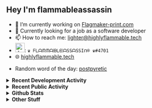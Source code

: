 ## Hey I'm flammableassassin

- 🔭 I’m currently working on [Flagmaker-print.com](https://flagmaker-print.com)
- 🌱  Currently looking for a job as a software developer
- 📫 How to reach me: [lighter@highlyflammable.tech](mailto:lighter@highlyflammable.tech?subject=Hello)
- <img src="https://discord.com/assets/2c21aeda16de354ba5334551a883b481.png" alt="drawing" width="25"/>: `♛ ᖴᒪᗩᙏᙏᗩᙖᒪᙓᗩSSᗩSSIᑎ® ♛#4701`
- 🌐 [highlyflammable.tech](https://highlyflammable.tech)

<!--START_SECTION:randomWord-->
- Random word of the day: [postpyretic](https://www.wordnik.com/words/postpyretic)
<!--END_SECTION:randomWord-->

<details>
  <summary><b>Recent Development Activity</b></summary>
  Doesn't record in dev containers
    <br> 
  
  <!--START_SECTION:waka-->

```text
JavaScript   16 mins         ████████████████████████▒   97.88 %
Other        0 secs          ▓░░░░░░░░░░░░░░░░░░░░░░░░   02.12 %
```

<!--END_SECTION:waka-->

</details>

<details>
  <summary><b>Recent Public Activity</b></summary>
    <br>

  <!--START_SECTION:activity-->
1. ❗️ Closed issue [#37](https://github.com/flamableassassin/status/issues/37) in [flamableassassin/status](https://github.com/flamableassassin/status)
2. 🗣 Commented on [#37](https://github.com/flamableassassin/status/issues/37) in [flamableassassin/status](https://github.com/flamableassassin/status)
3. ❗️ Closed issue [#36](https://github.com/flamableassassin/status/issues/36) in [flamableassassin/status](https://github.com/flamableassassin/status)
4. 🗣 Commented on [#36](https://github.com/flamableassassin/status/issues/36) in [flamableassassin/status](https://github.com/flamableassassin/status)
5. 🗣 Commented on [#35](https://github.com/flamableassassin/status/issues/35) in [flamableassassin/status](https://github.com/flamableassassin/status)
  <!--END_SECTION:activity-->

</details>

<details>
  <summary><b>Github Stats</b></summary>
    <br>
    <p align="center">
      <img width="48%" src="https://github-readme-stats.vercel.app/api?username=flamableassassin&count_private=true&show_icons=true&theme=radical"/>
      <img width="48%" src="https://github-readme-streak-stats.herokuapp.com?user=flamableassassin&theme=neon-dark"/>
    </p>
  
</details>

<details>
  <summary><b>Other Stuff</b></summary>
  <br>
<a href="https://www.abuseipdb.com/user/67633" title="AbuseIPDB" alt="AbuseIPDB Contributor Badge">
	<img src="https://www.abuseipdb.com/contributor/67633.svg" style="width: 180px;">
</a>
  
</details>
